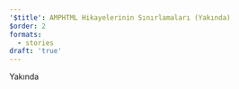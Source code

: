 ```yaml
---
'$title': AMPHTML Hikayelerinin Sınırlamaları (Yakında)
$order: 2
formats:
  - stories
draft: 'true'
---
```


Yakında
